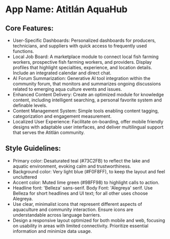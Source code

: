 # **App Name**: Atitlán AquaHub

## Core Features:

- User-Specific Dashboards: Personalized dashboards for producers, technicians, and suppliers with quick access to frequently used functions.
- Local Job Board: A marketplace module to connect local fish farming workers, prospective fish farming workers, and providers. Display profiles that highlight specialties, experience, and location details. Include an integrated calendar and direct chat.
- AI Forum Summarization: Generative AI tool integration within the community forum, that monitors and summarizes ongoing discussions related to emerging aqua culture events and issues.
- Enhanced Content Delivery: Create an optimized module for knowledge content, including intelligent searching, a personal favorite system and definable levels.
- Content Management System: Simple tools enabling content tagging, categorization and engagement measurement.
- Localized User Experience: Facilitate on-boarding, offer mobile friendly designs with adaptable user interfaces, and deliver multilingual support that serves the Atitlán community.

## Style Guidelines:

- Primary color: Desaturated teal (#73C2FB) to reflect the lake and aquatic environment, evoking calm and trustworthiness.
- Background color: Very light blue (#F0F8FF), to keep the layout and feel uncluttered
- Accent color: Muted lime green (#98FF98) to highlight calls to action.
- Headline font: 'Belleza' sans-serif. Body Font: 'Alegreya' serif. Use Belleza for short headlines and UI text; for all other uses choose Alegreya.
- Use clear, minimalist icons that represent different aspects of aquaculture and community interaction. Ensure icons are understandable across language barriers.
- Design a responsive layout optimized for both mobile and web, focusing on usability in areas with limited connectivity. Prioritize essential information and minimize data usage.